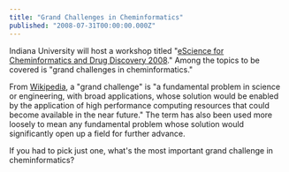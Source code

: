 ```yaml
---
title: "Grand Challenges in Cheminformatics"
published: "2008-07-31T00:00:00.000Z"
---
```


Indiana University will host a workshop titled "[eScience for Cheminformatics and Drug Discovery 2008](http://cheminfo.informatics.indiana.edu/eScience2008/)." Among the topics to be covered is "grand challenges in cheminformatics."

From [Wikipedia](http://en.wikipedia.org/wiki/Grand_Challenge), a "grand challenge" is "a fundamental problem in science or engineering, with broad applications, whose solution would be enabled by the application of high performance computing resources that could become available in the near future." The term has also been used more loosely to mean any fundamental problem whose solution would significantly open up a field for further advance.

If you had to pick just one, what's the most important grand challenge in cheminformatics?